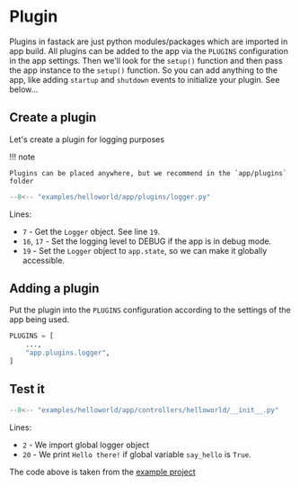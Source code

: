 # Plugin

Plugins in fastack are just python modules/packages which are imported in app build. All plugins can be added to the app via the `PLUGINS` configuration in the app settings. Then we'll look for the `setup()` function and then pass the app instance to the `setup()` function. So you can add anything to the app, like adding `startup` and `shutdown` events to initialize your plugin. See below...

## Create a plugin

Let's create a plugin for logging purposes

!!! note

    Plugins can be placed anywhere, but we recommend in the `app/plugins` folder

```py title="app/plugins/logger.py" linenums="1" hl_lines="7 16 17 19"
--8<-- "examples/helloworld/app/plugins/logger.py"
```

Lines:

* `7` - Get the `Logger` object. See line `19`.
* `16`, `17` - Set the logging level to DEBUG if the app is in debug mode.
* `19` - Set the `Logger` object to `app.state`, so we can make it globally accessible.

## Adding a plugin

Put the plugin into the `PLUGINS` configuration according to the settings of the app being used.

```py
PLUGINS = [
    ...,
    "app.plugins.logger",
]
```

## Test it

```py title="examples/helloworld/app/controllers/helloworld/__init__.py" linenums="1" hl_lines="2 20"
--8<-- "examples/helloworld/app/controllers/helloworld/__init__.py"
```

Lines:

* `2` - We import global logger object
* `20` - We print `Hello there!` if global variable `say_hello` is `True`.

The code above is taken from the [example project](https://github.com/fastack-dev/fastack/tree/main/examples/helloworld)
